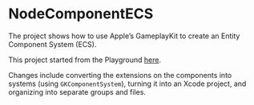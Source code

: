 # NodeComponentECS

The project shows how to use Apple’s GameplayKit to create an Entity Component System (ECS). 

This project started from the Playground [here](https://simonfairbairn.com/generic-node-component-spritekit/). 

Changes include converting the extensions on the components into systems (using `GKComponentSystem`), turning it into an Xcode project, and organizing into separate groups and files. 

